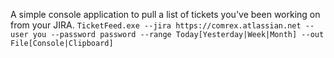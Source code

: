 A simple console application to pull a list of tickets you've been working on from your JIRA.
```TicketFeed.exe --jira https://comrex.atlassian.net --user you --password password --range Today[Yesterday|Week|Month] --out File[Console|Clipboard]```